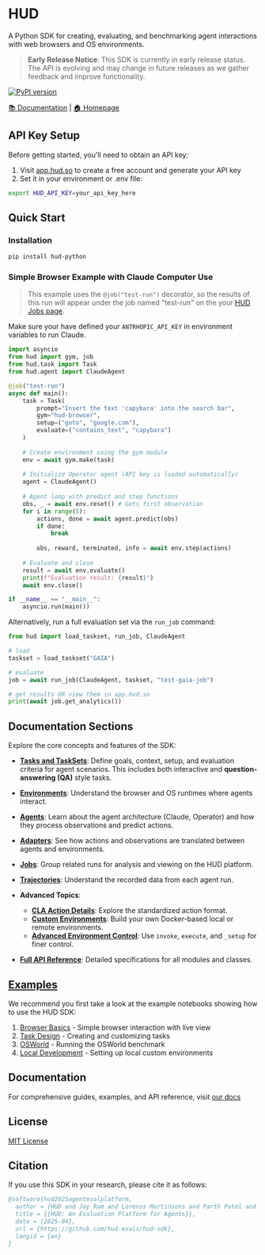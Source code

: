 # HUD

A Python SDK for creating, evaluating, and benchmarking agent interactions with web browsers and OS environments.

> **Early Release Notice**: This SDK is currently in early release status. The API is evolving and may change in future releases as we gather feedback and improve functionality.

[![PyPI version](https://img.shields.io/pypi/v/hud-python)](https://pypi.org/project/hud-python/)

[📚 Documentation](https://documentation.hud.so) | [🏠 Homepage](https://hud.so)

## API Key Setup

Before getting started, you'll need to obtain an API key:

1. Visit [app.hud.so](https://app.hud.so) to create a free account and generate your API key
2. Set it in your environment or .env file:

```bash
export HUD_API_KEY=your_api_key_here
```

## Quick Start

### Installation

```bash
pip install hud-python
```

### Simple Browser Example with Claude Computer Use

> This example uses the `@job("test-run")` decorator, so the results of this run will appear under the job named "test-run" on the your [HUD Jobs page](https://app.hud.so/jobs).

Make sure your have defined your `ANTRHOPIC_API_KEY` in environment variables to run Claude.

```python
import asyncio
from hud import gym, job
from hud.task import Task
from hud.agent import ClaudeAgent

@job("test-run")
async def main():
    task = Task(
        prompt="Insert the text 'capybara' into the search bar",
        gym="hud-browser",
        setup=("goto", "google.com"),
        evaluate=("contains_text", "capybara")
    )
    
    # Create environment using the gym module
    env = await gym.make(task)
    
    # Initialize Operator agent (API key is loaded automatically)
    agent = ClaudeAgent()
    
    # Agent loop with predict and step functions
    obs, _ = await env.reset() # Gets first observation
    for i in range(5):
        actions, done = await agent.predict(obs)
        if done:
            break
        
        obs, reward, terminated, info = await env.step(actions)
    
    # Evaluate and close
    result = await env.evaluate()
    print(f"Evaluation result: {result}")
    await env.close()

if __name__ == "__main__":
    asyncio.run(main())

```

Alternatively, run a full evaluation set via the ```run_job``` command:

```python
from hud import load_taskset, run_job, ClaudeAgent

# load
taskset = load_taskset("GAIA")

# evaluate
job = await run_job(ClaudeAgent, taskset, "test-gaia-job")

# get results OR view them in app.hud.so
print(await job.get_analytics())
```

## Documentation Sections

Explore the core concepts and features of the SDK:

*   **[Tasks and TaskSets](https://documentation.hud.so/concepts/task)**: Define goals, context, setup, and evaluation criteria for agent scenarios. This includes both interactive and **question-answering (QA)** style tasks.
*   **[Environments](https://documentation.hud.so/concepts/environment)**: Understand the browser and OS runtimes where agents interact.
*   **[Agents](https://documentation.hud.so/concepts/agent)**: Learn about the agent architecture (Claude, Operator) and how they process observations and predict actions.
*   **[Adapters](https://documentation.hud.so/concepts/adapter)**: See how actions and observations are translated between agents and environments.
*   **[Jobs](https://documentation.hud.so/concepts/job)**: Group related runs for analysis and viewing on the HUD platform.
*   **[Trajectories](https://documentation.hud.so/concepts/trajectory)**: Understand the recorded data from each agent run.
*   **Advanced Topics**:
    *   **[CLA Action Details](https://documentation.hud.so/advanced/cla-details)**: Explore the standardized action format.
    *   **[Custom Environments](https://documentation.hud.so/advanced/custom-environments)**: Build your own Docker-based local or remote environments.
    *   **[Advanced Environment Control](https://documentation.hud.so/advanced/environment-control)**: Use `invoke`, `execute`, and `_setup` for finer control.

*   **[Full API Reference](https://documentation.hud.so/api-reference/gym)**: Detailed specifications for all modules and classes.

## [Examples](examples/)

We recommend you first take a look at the example notebooks showing how to use the HUD SDK:

1. [Browser Basics](examples/browser_use.ipynb) - Simple browser interaction with live view
2. [Task Design](examples/tasks.ipynb) - Creating and customizing tasks
3. [OSWorld](examples/osworld.ipynb) - Running the OSWorld benchmark
4. [Local Development](examples/local.ipynb) - Setting up local custom environments

## Documentation

For comprehensive guides, examples, and API reference, visit [our docs](https://docs.hud.so/introduction)

## License

[MIT License](LICENSE)

## Citation

If you use this SDK in your research, please cite it as follows:

```bibtex
@software{hud2025agentevalplatform,
  author = {HUD and Jay Ram and Lorenss Martinsons and Parth Patel and Oskars Putans and Govind Pimpale and Mayank Singamreddy and Nguyen Nhat Minh},
  title = {{HUD: An Evaluation Platform for Agents}},
  date = {2025-04},
  url = {https://github.com/hud-evals/hud-sdk},
  langid = {en}
}
```
